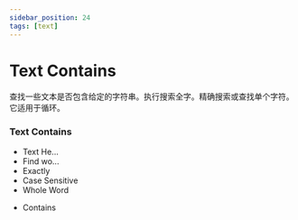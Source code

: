 ```yaml
---
sidebar_position: 24
tags: [text]
---
```


# Text Contains

查找一些文本是否包含给定的字符串。执行搜索全字。精确搜索或查找单个字符。它适用于循环。

<div className="patch-container">
    <div className="patch processor">
        <h3>Text Contains</h3>
        <ul className="inputs">
            <li>Text <span>He...</span></li>
            <li>Find <span>wo...</span></li>
            <li>Exactly <span className="checkbox-off"></span></li>
            <li>Case Sensitive <span className="checkbox-off"></span></li>
            <li>Whole Word <span className="checkbox-off"></span></li>
        </ul>
        <ul className="outputs">
            <li><span className="checkbox-off"></span> Contains</li>
        </ul>
    </div>
</div>